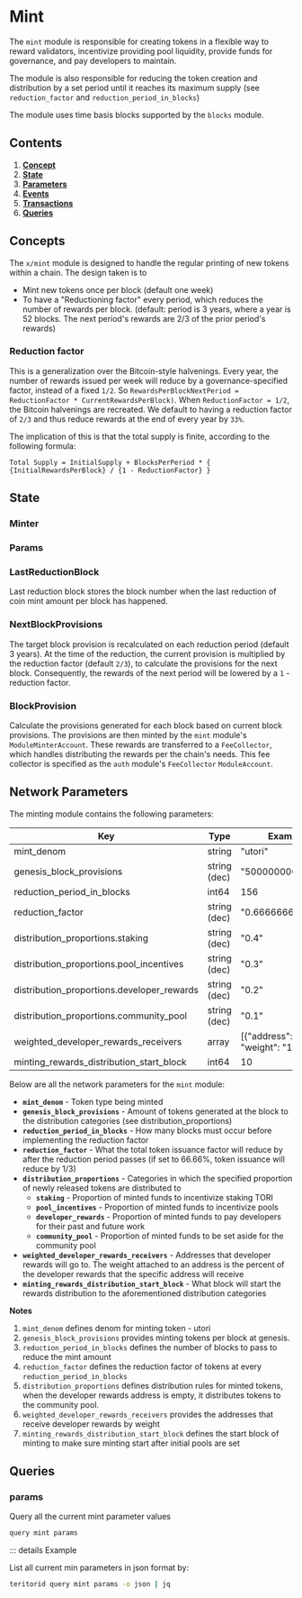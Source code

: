 # Mint

The `mint` module is responsible for creating tokens in a flexible way to reward
validators, incentivize providing pool liquidity, provide funds for governance,
and pay developers to maintain.

The module is also responsible for reducing the token creation and distribution by a set period
until it reaches its maximum supply (see `reduction_factor` and `reduction_period_in_blocks`)

The module uses time basis blocks supported by the `blocks` module.

## Contents

1. **[Concept](#concepts)**
2. **[State](#state)**
3. **[Parameters](#network-parameters)**
4. **[Events](#events)**
5. **[Transactions](#transaction)**
6. **[Queries](#queries)**

## Concepts

The `x/mint` module is designed to handle the regular printing of new
tokens within a chain. The design taken is to

- Mint new tokens once per block (default one week)
- To have a "Reductioning factor" every period, which reduces the number of
  rewards per block. (default: period is 3 years, where a
  year is 52 blocks. The next period's rewards are 2/3 of the prior
  period's rewards)

### Reduction factor

This is a generalization over the Bitcoin-style halvenings. Every year, the number
of rewards issued per week will reduce by a governance-specified
factor, instead of a fixed `1/2`. So
`RewardsPerBlockNextPeriod = ReductionFactor * CurrentRewardsPerBlock)`.
When `ReductionFactor = 1/2`, the Bitcoin halvenings are recreated. We
default to having a reduction factor of `2/3` and thus reduce rewards
at the end of every year by `33%`.

The implication of this is that the total supply is finite, according to
the following formula:

`Total Supply = InitialSupply + BlocksPerPeriod * { {InitialRewardsPerBlock} / {1 - ReductionFactor} }`

## State

### Minter

### Params

### LastReductionBlock

Last reduction block stores the block number when the last reduction of
coin mint amount per block has happened.

### NextBlockProvisions

The target block provision is recalculated on each reduction period
(default 3 years). At the time of the reduction, the current provision is
multiplied by the reduction factor (default `2/3`), to calculate the
provisions for the next block. Consequently, the rewards of the next
period will be lowered by a `1` - reduction factor.

### BlockProvision

Calculate the provisions generated for each block based on current block
provisions. The provisions are then minted by the `mint` module's
`ModuleMinterAccount`. These rewards are transferred to a
`FeeCollector`, which handles distributing the rewards per the chain's needs.
This fee collector is specified as the `auth` module's `FeeCollector` `ModuleAccount`.

## Network Parameters

The minting module contains the following parameters:

| Key                                        | Type         | Example                                |
| ------------------------------------------ | ------------ | -------------------------------------- |
| mint_denom                                 | string       | "utori"                                |
| genesis_block_provisions                   | string (dec) | "500000000"                            |
| reduction_period_in_blocks                 | int64        | 156                                    |
| reduction_factor                           | string (dec) | "0.6666666666666"                      |
| distribution_proportions.staking           | string (dec) | "0.4"                                  |
| distribution_proportions.pool_incentives   | string (dec) | "0.3"                                  |
| distribution_proportions.developer_rewards | string (dec) | "0.2"                                  |
| distribution_proportions.community_pool    | string (dec) | "0.1"                                  |
| weighted_developer_rewards_receivers       | array        | [{"address": "torixx", "weight": "1"}] |
| minting_rewards_distribution_start_block   | int64        | 10                                     |

Below are all the network parameters for the `mint` module:

- **`mint_denom`** - Token type being minted
- **`genesis_block_provisions`** - Amount of tokens generated at the block to the distribution categories (see distribution_proportions)
- **`reduction_period_in_blocks`** - How many blocks must occur before implementing the reduction factor
- **`reduction_factor`** - What the total token issuance factor will reduce by after the reduction period passes (if set to 66.66%, token issuance will reduce by 1/3)
- **`distribution_proportions`** - Categories in which the specified proportion of newly released tokens are distributed to
  - **`staking`** - Proportion of minted funds to incentivize staking TORI
  - **`pool_incentives`** - Proportion of minted funds to incentivize pools
  - **`developer_rewards`** - Proportion of minted funds to pay developers for their past and future work
  - **`community_pool`** - Proportion of minted funds to be set aside for the community pool
- **`weighted_developer_rewards_receivers`** - Addresses that developer rewards will go to. The weight attached to an address is the percent of the developer rewards that the specific address will receive
- **`minting_rewards_distribution_start_block`** - What block will start the rewards distribution to the aforementioned distribution categories

**Notes**

1. `mint_denom` defines denom for minting token - utori
2. `genesis_block_provisions` provides minting tokens per block at genesis.
3. `reduction_period_in_blocks` defines the number of blocks to pass to reduce the mint amount
4. `reduction_factor` defines the reduction factor of tokens at every `reduction_period_in_blocks`
5. `distribution_proportions` defines distribution rules for minted tokens, when the developer
   rewards address is empty, it distributes tokens to the community pool.
6. `weighted_developer_rewards_receivers` provides the addresses that receive developer
   rewards by weight
7. `minting_rewards_distribution_start_block` defines the start block of minting to make sure
   minting start after initial pools are set

## Queries

### params

Query all the current mint parameter values

```sh
query mint params
```

::: details Example

List all current min parameters in json format by:

```bash
teritorid query mint params -o json | jq
```
